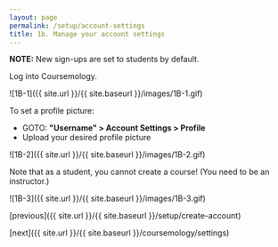 ```yaml
---
layout: page
permalink: /setup/account-settings
title: 1b. Manage your account settings
---
```


**NOTE:** New sign-ups are set to students by default.

Log into Coursemology.

![1B-1]({{ site.url }}/{{ site.baseurl }}/images/1B-1.gif)

To set a profile picture: 
  * GOTO: **"Username" > Account Settings > Profile**
  * Upload your desired profile picture

![1B-2]({{ site.url }}/{{ site.baseurl }}/images/1B-2.gif)

Note that as a student, you cannot create a course! (You need to be an instructor.)

![1B-3]({{ site.url }}/{{ site.baseurl }}/images/1B-3.gif)

[previous]({{ site.url }}/{{ site.baseurl }}/setup/create-account)

[next]({{ site.url }}/{{ site.baseurl }}/coursemology/settings)
